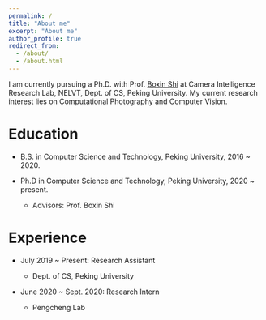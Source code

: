 ```yaml
---
permalink: /
title: "About me"
excerpt: "About me"
author_profile: true
redirect_from: 
  - /about/
  - /about.html
---
```


I am currently pursuing a Ph.D. with Prof. [Boxin Shi](http://ci.idm.pku.edu.cn) at Camera Intelligence Research Lab, NELVT, Dept. of CS, Peking University. My current research interest lies on Computational Photography and Computer Vision.

Education
======
* B.S. in Computer Science and Technology, Peking University, 2016 ~ 2020.

* Ph.D in Computer Science and Technology, Peking University, 2020 ~ present.
  * Advisors: Prof. Boxin Shi

Experience
======
* July 2019 ~ Present: Research Assistant
  * Dept. of CS, Peking University

* June 2020 ~ Sept. 2020: Research Intern 
  * Pengcheng Lab